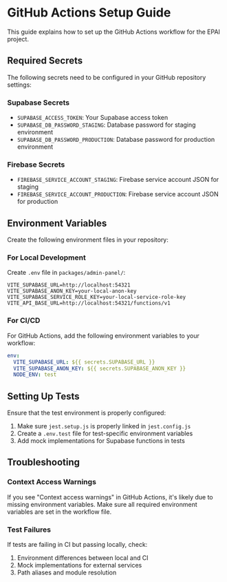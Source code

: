 # GitHub Actions Setup Guide

This guide explains how to set up the GitHub Actions workflow for the EPAI project.

## Required Secrets

The following secrets need to be configured in your GitHub repository settings:

### Supabase Secrets

- `SUPABASE_ACCESS_TOKEN`: Your Supabase access token
- `SUPABASE_DB_PASSWORD_STAGING`: Database password for staging environment
- `SUPABASE_DB_PASSWORD_PRODUCTION`: Database password for production environment

### Firebase Secrets

- `FIREBASE_SERVICE_ACCOUNT_STAGING`: Firebase service account JSON for staging
- `FIREBASE_SERVICE_ACCOUNT_PRODUCTION`: Firebase service account JSON for production

## Environment Variables

Create the following environment files in your repository:

### For Local Development

Create `.env` file in `packages/admin-panel/`:

```
VITE_SUPABASE_URL=http://localhost:54321
VITE_SUPABASE_ANON_KEY=your-local-anon-key
VITE_SUPABASE_SERVICE_ROLE_KEY=your-local-service-role-key
VITE_API_BASE_URL=http://localhost:54321/functions/v1
```

### For CI/CD

For GitHub Actions, add the following environment variables to your workflow:

```yaml
env:
  VITE_SUPABASE_URL: ${{ secrets.SUPABASE_URL }}
  VITE_SUPABASE_ANON_KEY: ${{ secrets.SUPABASE_ANON_KEY }}
  NODE_ENV: test
```

## Setting Up Tests

Ensure that the test environment is properly configured:

1. Make sure `jest.setup.js` is properly linked in `jest.config.js`
2. Create a `.env.test` file for test-specific environment variables
3. Add mock implementations for Supabase functions in tests

## Troubleshooting

### Context Access Warnings

If you see "Context access warnings" in GitHub Actions, it's likely due to missing environment variables. Make sure all required environment variables are set in the workflow file.

### Test Failures

If tests are failing in CI but passing locally, check:

1. Environment differences between local and CI
2. Mock implementations for external services
3. Path aliases and module resolution 
